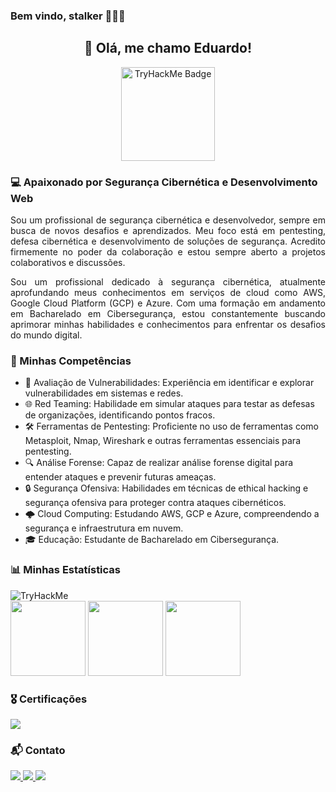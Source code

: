 ### Bem vindo, stalker 🕵️‍♂️👀

<h2 align="center">👋 Olá, me chamo Eduardo!</h2>
<p align="center">
  <img src="https://tryhackme-badges.s3.amazonaws.com/edum.png" alt="TryHackMe Badge" width="150px"/>
</p>

<h3 align="left">💻 Apaixonado por Segurança Cibernética e Desenvolvimento Web</h3>

<p align="justify">
  Sou um profissional de segurança cibernética e desenvolvedor, sempre em busca de novos desafios e aprendizados. Meu foco está em pentesting, defesa cibernética e desenvolvimento de soluções de segurança. Acredito firmemente no poder da colaboração e estou sempre aberto a projetos colaborativos e discussões.
</p>

<p align="justify">
    Sou um profissional dedicado à segurança cibernética, atualmente aprofundando meus conhecimentos em serviços de cloud como AWS, Google Cloud Platform (GCP) e Azure. Com uma formação em andamento em Bacharelado em Cibersegurança, estou constantemente buscando aprimorar minhas habilidades e conhecimentos para enfrentar os desafios do mundo digital. 
</p>

<h3 align="left">🚀 Minhas Competências</h3>
<ul>
  <li>🔐 Avaliação de Vulnerabilidades: Experiência em identificar e explorar vulnerabilidades em sistemas e redes.</li>
  <li>🌐 Red Teaming: Habilidade em simular ataques para testar as defesas de organizações, identificando pontos fracos.</li>
  <li>🛠️ Ferramentas de Pentesting: Proficiente no uso de ferramentas como Metasploit, Nmap, Wireshark e outras ferramentas essenciais para pentesting.</li>
  <li>🔍 Análise Forense: Capaz de realizar análise forense digital para entender ataques e prevenir futuras ameaças.</li>
  <li>🔒 Segurança Ofensiva: Habilidades em técnicas de ethical hacking e segurança ofensiva para proteger contra ataques cibernéticos.</li>
  <li>🌩️ Cloud Computing: Estudando AWS, GCP e Azure, compreendendo a segurança e infraestrutura em nuvem.</li>
  <li>🎓 Educação: Estudante de Bacharelado em Cibersegurança.</li>
</ul>

<h3 align="left">📊 Minhas Estatísticas</h3>
<img src="https://tryhackme-badges.s3.amazonaws.com/edum.png" alt="TryHackMe">
<div>
  <img height="120em" src="https://github-readme-stats.vercel.app/api?username=Cyberdoardu&theme=react&show_icons=true&hide_border=true&count_private=true"/>
  <img height="120em" src="https://github-readme-streak-stats.herokuapp.com/?user=Cyberdoardu&theme=react&hide_border=true"/>
  <img height="120em" src="https://github-readme-stats.vercel.app/api/top-langs/?username=Cyberdoardu&theme=react&show_icons=true&hide_border=true&layout=compact"/>
</div>

<div>
<h3 align="left">🎖️ Certificações</h3>
  <a href="https://tryhackme-certificates.s3-eu-west-1.amazonaws.com/THM-HHFNWBQDRY.png">
    <img src="https://img.shields.io/badge/Jr%20Penetration%20Tester-TryHackMe-red?style=for-the-badge&logo=tryhackme"/>
  </a>
  
  
</div>

<h3 align="left">📬 Contato</h3>
<p align="left">
  <a href="https://t.me/idude5">
    <img src="https://img.shields.io/badge/Telegram-2CA5E0?style=for-the-badge&logo=telegram&logoColor=white"/>
  </a>
  <a href="#">
    <img src="https://img.shields.io/badge/ProtonMail-8B89CC?style=for-the-badge&logo=protonmail&logoColor=white"/>
  </a>
  <a href="https://www.linkedin.com/in/eduardo-matte/">
    <img src="https://img.shields.io/badge/LinkedIn-0077B5?style=for-the-badge&logo=linkedin&logoColor=white"/>
  </a>
</p>

